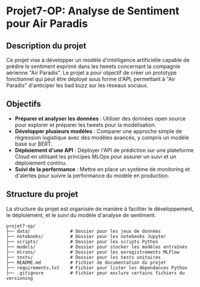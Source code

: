 # Projet7-OP: Analyse de Sentiment pour Air Paradis

## Description du projet

Ce projet vise à développer un modèle d'intelligence artificielle capable de prédire le sentiment exprimé dans les tweets concernant la compagnie aérienne "Air Paradis". Le projet a pour objectif de créer un prototype fonctionnel qui peut être déployé sous forme d'API, permettant à "Air Paradis" d'anticiper les bad buzz sur les réseaux sociaux.

## Objectifs

- **Préparer et analyser les données** : Utiliser des données open source pour explorer et préparer les tweets pour la modélisation.
- **Développer plusieurs modèles** : Comparer une approche simple de régression logistique avec des modèles avancés, y compris un modèle basé sur BERT.
- **Déploiement d'une API** : Déployer l'API de prédiction sur une plateforme Cloud en utilisant les principes MLOps pour assurer un suivi et un déploiement continu.
- **Suivi de la performance** : Mettre en place un système de monitoring et d'alertes pour suivre la performance du modèle en production.

## Structure du projet

La structure du projet est organisée de manière à faciliter le développement, le déploiement, et le suivi du modèle d'analyse de sentiment.

```plaintext
projet7-op/
├── data/               # Dossier pour les jeux de données
├── notebooks/          # Dossier pour les notebooks Jupyter
├── scripts/            # Dossier pour les scripts Python
├── models/             # Dossier pour stocker les modèles entraînés
├── mlruns/             # Dossier pour les enregistrements MLFlow
├── tests/              # Dossier pour les tests unitaires
├── README.md           # Fichier de documentation du projet
├── requirements.txt    # Fichier pour lister les dépendances Python
├── .gitignore          # Fichier pour exclure certains fichiers du versioning
